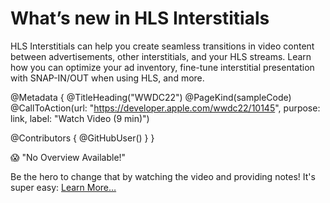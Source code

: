 # What’s new in HLS Interstitials

HLS Interstitials can help you create seamless transitions in video content between advertisements, other interstitials, and your HLS streams. Learn how you can optimize your ad inventory, fine-tune interstitial presentation with SNAP-IN/OUT when using HLS, and more.

@Metadata {
   @TitleHeading("WWDC22")
   @PageKind(sampleCode)
   @CallToAction(url: "https://developer.apple.com/wwdc22/10145", purpose: link, label: "Watch Video (9 min)")

   @Contributors {
      @GitHubUser(<replace this with your GitHub handle>)
   }
}

😱 "No Overview Available!"

Be the hero to change that by watching the video and providing notes! It's super easy:
 [Learn More…](https://wwdcnotes.com/documentation/wwdcnotes/contributing)
